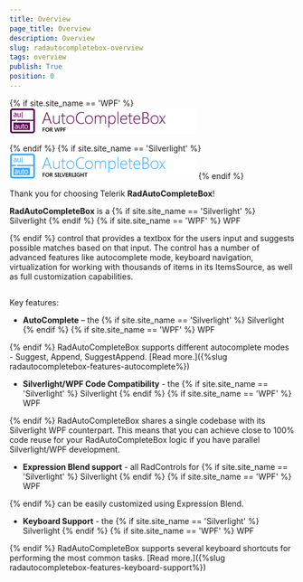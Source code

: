```yaml
---
title: Overview
page_title: Overview
description: Overview
slug: radautocompletebox-overview
tags: overview
publish: True
position: 0
---
```




  {% if site.site_name == 'WPF' %}
![radautocompletebox-overview-WPF](images/radautocompletebox-overview-WPF.png)

 {% endif %}
  {% if site.site_name == 'Silverlight' %}
![radautocompletebox-overview-SL](images/radautocompletebox-overview-SL.png)
 {% endif %}

Thank you for choosing Telerik __RadAutoCompleteBox__!

__RadAutoCompleteBox__ is a 
  {% if site.site_name == 'Silverlight' %}
Silverlight
 {% endif %}
  {% if site.site_name == 'WPF' %}
WPF

 {% endif %} control that provides a textbox for the users input and suggests possible matches based on that input. The control has a number of advanced features like autocomplete mode, keyboard navigation, virtualization for working with thousands of items in its ItemsSource, as well as full customization capabilities.

## 

Key features:

* __AutoComplete__ – the 
  {% if site.site_name == 'Silverlight' %}
Silverlight
 {% endif %}
  {% if site.site_name == 'WPF' %}
WPF

 {% endif %} RadAutoCompleteBox supports different autocomplete modes - Suggest, Append, SuggestAppend. [Read more.]({%slug radautocompletebox-features-autocomplete%})

* __Silverlight/WPF Code Compatibility__ - the 
  {% if site.site_name == 'Silverlight' %}
Silverlight
 {% endif %}
  {% if site.site_name == 'WPF' %}
WPF

 {% endif %} RadAutoCompleteBox shares a single codebase with its Silverlight WPF counterpart. This means that you can achieve close to 100% code reuse for your RadAutoCompleteBox logic if you have parallel Silverlight/WPF development.

* __Expression Blend support__ - all RadControls for 
  {% if site.site_name == 'Silverlight' %}
Silverlight
 {% endif %}
  {% if site.site_name == 'WPF' %}
WPF

 {% endif %} can be easily customized using Expression Blend.

* __Keyboard Support__ - the 
  {% if site.site_name == 'Silverlight' %}
Silverlight
 {% endif %}
  {% if site.site_name == 'WPF' %}
WPF

 {% endif %} RadAutoCompleteBox supports several keyboard shortcuts for performing the most common tasks. [Read more.]({%slug radautocompletebox-features-keyboard-support%})
